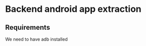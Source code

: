 Backend android app extraction
==============================

## Requirements

We need to have adb installed